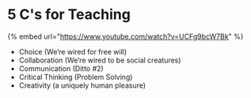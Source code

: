 # 5 C's for Teaching

{% embed url="https://www.youtube.com/watch?v=UCFg9bcW7Bk" %}



* Choice \(We’re wired for free will\) 
* Collaboration \(We’re wired to be social creatures\) 
* Communication \(Ditto \#2\) 
* Critical Thinking \(Problem Solving\) 
* Creativity \(a uniquely human pleasure\)

